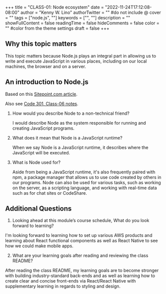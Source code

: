 +++
title = "CLASS-01: Node ecosystem"
date = "2022-11-24T17:12:08-08:00"
author = "Kenny W. Lino"
authorTwitter = "" #do not include @
cover = ""
tags = ["node.js", ""]
keywords = ["", ""]
description = ""
showFullContent = false
readingTime = false
hideComments = false
color = "" #color from the theme settings
draft = false
+++

## Why this topic matters

This topic matters because Node.js plays an integral part in allowing us to write and execute JavaScript in various places, including on our local machines, the browser and on a server.

## An introduction to Node.js

Based on this [Sitepoint.com article](https://www.sitepoint.com/an-introduction-to-node-js/).

Also see [Code 301, Class-06 notes](../code-301/class-06.md).

1. How would you describe Node to a non-technical friend?

    I would describe Node as the system responsible for running and creating JavaScript programs.

2. What does it mean that Node is a JavaScript runtime?

    When we say Node is a JavaScript runtime, it describes where the JavaScript will be executed.

3. What is Node used for?

    Aside from being a JavaScript runtime, it's also frequently paired with npm, a package manager that allows us to use code created by others in our programs. Node can also be used for various tasks, such as working on the server, as a scripting language, and working with real-time data such as for chat sites or CodeShare.

## Additional Questions

1. Looking ahead at this module’s course schedule, What do you look forward to learning?

I'm looking forward to learning how to set up various AWS products and learning about React functional components as well as React Native to see how we could make mobile apps.

2. What are your learning goals after reading and reviewing the class README?

After reading the class README, my learning goals are to become stronger with building industry-standard back-ends and as well as learning how to create clear and concise front-ends via React/React Native with supplementary learning in regards to styling and design.